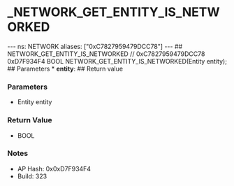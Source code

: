 # _NETWORK_GET_ENTITY_IS_NETWORKED

--- ns: NETWORK aliases: ["0xC7827959479DCC78"] --- ## NETWORK_GET_ENTITY_IS_NETWORKED  // 0xC7827959479DCC78 0xD7F934F4 BOOL NETWORK_GET_ENTITY_IS_NETWORKED(Entity entity);   ## Parameters * **entity**:  ## Return value

### Parameters
* Entity entity

### Return Value
* BOOL

### Notes
* AP Hash: 0x0xD7F934F4
* Build: 323

